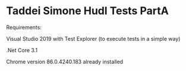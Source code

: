 # Taddei Simone Hudl Tests PartA

Requirements:

Visual Studio 2019 with Test Explorer (to execute tests in a simple way)

.Net Core 3.1

Chrome version 86.0.4240.183 already installed
